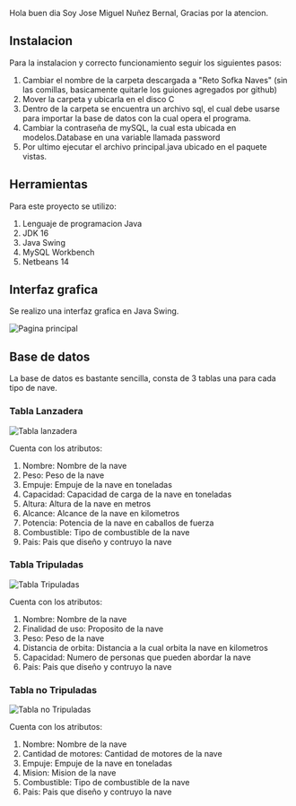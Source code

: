 Hola buen dia
Soy Jose Miguel Nuñez Bernal, Gracias por la atencion.


## Instalacion

Para la instalacion y correcto funcionamiento seguir los siguientes pasos:

1. Cambiar el nombre de la carpeta descargada a "Reto Sofka Naves" (sin las comillas, basicamente quitarle los guiones agregados por github)
2. Mover la carpeta y ubicarla en el disco C
3. Dentro de la carpeta se encuentra un archivo sql, el cual debe usarse para importar la base de datos con la cual opera el programa.
4. Cambiar la contraseña de mySQL, la cual esta ubicada en modelos.Database en una variable llamada password
5. Por ultimo ejecutar el archivo principal.java ubicado en el paquete vistas.

## Herramientas

Para este proyecto se utilizo:
1. Lenguaje de programacion Java
2. JDK 16
3. Java Swing
4. MySQL Workbench
5. Netbeans 14

## Interfaz grafica

Se realizo una interfaz grafica en Java Swing.

![Pagina principal](https://res.cloudinary.com/drwxceogq/image/upload/v1672449491/samples/pagina_principal_xsptc2.jpg)

## Base de datos

La base de datos es bastante sencilla, consta de 3 tablas una para cada tipo de nave.

### Tabla Lanzadera

![Tabla lanzadera](https://res.cloudinary.com/drwxceogq/image/upload/v1672448018/samples/Tabla_lanzadera_sjmgfz.jpg)

Cuenta con los atributos:

1. Nombre: Nombre de la nave
2. Peso: Peso de la nave
3. Empuje: Empuje de la nave en toneladas
4. Capacidad: Capacidad de carga de la nave en toneladas
5. Altura: Altura de la nave en metros
6. Alcance: Alcance de la nave en kilometros
7. Potencia: Potencia de la nave en caballos de fuerza
8. Combustible: Tipo de combustible de la nave
9. Pais: Pais que diseño y contruyo la nave

### Tabla Tripuladas

![Tabla Tripuladas](https://res.cloudinary.com/drwxceogq/image/upload/v1672448662/samples/Tabla_tripuladas_xn7ame.jpg)

Cuenta con los atributos:

1. Nombre: Nombre de la nave
2. Finalidad de uso: Proposito de la nave
3. Peso: Peso de la nave
4. Distancia de orbita: Distancia a la cual orbita la nave en kilometros
5. Capacidad: Numero de personas que pueden abordar la nave
6. Pais: Pais que diseño y contruyo la nave

### Tabla no Tripuladas

![Tabla no Tripuladas](https://res.cloudinary.com/drwxceogq/image/upload/v1672449060/samples/no_Tripuladas_wkvsiw.jpg)

Cuenta con los atributos:

1. Nombre: Nombre de la nave
2. Cantidad de motores: Cantidad de motores de la nave
3. Empuje: Empuje de la nave en toneladas
4. Mision: Mision de la nave
5. Combustible: Tipo de combustible de la nave
6. Pais: Pais que diseño y contruyo la nave

